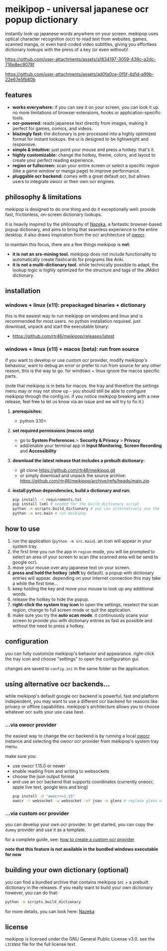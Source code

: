 # meikipop - universal japanese ocr popup dictionary

instantly look up japanese words anywhere on your screen. meikipop uses optical character recognition (ocr) to read text from websites, games, scanned manga, or even hard-coded video subtitles, giving you effortless dictionary lookups with the press of a key (or even without)!

https://github.com/user-attachments/assets/a1834197-3059-438c-a2dc-716e8ec9078f

https://github.com/user-attachments/assets/ad0fa0ce-0f5f-4d1d-a99b-22e67e5fb80b



## features

*   **works everywhere:** if you can see it on your screen, you can look it up. no more limitations of browser extensions, hooks or application-specific tools.
*   **ocr-powered:** reads japanese text directly from images, making it perfect for games, comics, and videos.
*   **blazingly fast:** the dictionary is pre-processed into a highly optimized format for instant lookups. the ui is designed to be lightweight and responsive.
*   **simple & intuitive:** just point your mouse and press a hotkey. that's it.
*   **highly customizable:** change the hotkey, theme, colors, and layout to create your perfect reading experience.
*   **region or fullscreen:** scan your entire screen or select a specific region (like a game window or manga page) to improve performance.
* **pluggable ocr backend:** comes with a great default ocr, but allows users to integrate owocr or their own ocr
  engines.

## philosophy & limitations

meikipop is designed to do one thing and do it exceptionally well: provide fast, frictionless, on-screen dictionary lookups.

it is heavily inspired by the philosophy of [Nazeka](https://github.com/wareya/nazeka), a fantastic browser-based popup dictionary, and aims to bring that seamless experience to the entire desktop. it also draws inspiration from the ocr architecture of [owocr](https://github.com/AuroraWright/owocr/tree/master/owocr).

to maintain this focus, there are a few things meikipop is **not**:

*   **it is not an srs-mining tool.** meikipop does not include functionality to automatically create flashcards for programs like Anki.
*   **it is not a multi-dictionary tool.** while technically possible to adapt, the lookup logic is highly optimized for the structure and tags of the JMdict dictionary.

## installation

### windows + linux (x11): prepackaged binaries + dictionary

this is the easiest way to run meikipop on windows and linux and is recommended for most users. no python installation required. just download, unpack and start the executable binary:
* https://github.com/rtr46/meikipop/releases/latest

### windows + linux (x11) + macos (beta): run from source

if you want to develop or use custom ocr provider, modify meikipop's behaviour, want to debug an error or prefer to run from source for any other reason, this is the way to go. for windows + linux ignore the macos specific parts.

(note that meikipop is in beta for macos. the tray and therefore the settings menu may or may not show up - you should still be able to configure meikipop through the config.ini. if you notice meikipop breaking with a new release, feel free to let us know via an issue and we will try to fix it.)

1.  **prerequisites:**
    * python 3.10+
  
2. **set required permissions (macos only)**
    * go to **System Preferences** > **Security & Privacy** > **Privacy**
    * add/enable your terminal app in **Input Monitoring**, **Screen Recording** and **Accessibility**

3.  **download the latest release that includes a prebuilt dictionary:**
    * git clone https://github.com/rtr46/meikipop.git
    * or simply download and unpack the source archive: https://github.com/rtr46/meikipop/archive/refs/heads/main.zip

4.  **install python dependencies, build a dictionary and run:**
    ```bash
    pip install -r requirements.txt
    pip install lxml # needed for the build_dictionary script
    python -m scripts.build_dictionary # you can alternatively use the dictionary from one of the binary distributions 
    python -m src.main # run meikipop
    ```

## how to use

1.  run the application (`python -m src.main`). an icon will appear in your system tray.
2.  the first time you run the app in `region` mode, you will be prompted to select an area of your screen to scan (the scanned area will be send to google ocr).
3.  move your mouse over any japanese text on your screen.
4.  **press and hold the hotkey** (**shift** by default). a popup with dictionary entries will appear. depending on your internet connection this may take a while the first time...
5.  keep holding the key and move your mouse to look up any additional words.
6.  release the hotkey to hide the popup.
7.  **right-click the system tray icon** to open the settings, reselect the scan region, change to full screen mode or quit the application.
8.  make sure you try the **auto scan mode**. it continuously scans your screen to provide you with dictionary entries as fast as possible and without the need to press a hotkey.

## configuration

you can fully customize meikipop's behavior and appearance. right-click the tray icon and choose "settings" to open the configuration gui.

changes are saved to `config.ini` in the same folder as the application.

## using alternative ocr backends...

while meikipop's default google ocr backend is powerful, fast and platform independent, you may want to use a different
ocr backend for reasons like privacy or offline capabilities. meikipop's architecture allows you to choose whatever ocr
suits your use case best.

### ...via owocr provider

the easiest way to change the ocr backend is by running a
local [owocr](https://github.com/AuroraWright/owocr/tree/master/owocr) instance and selecting the owocr ocr provider
from meikipop's system tray menu.

make sure you:

* use owocr 1.15.0 or newer
* enable reading from and writing to websockets
* choose the json output format
* and use an ocr backend that supports coordinates (currently oneocr, apple live text, google lens and bing)
    ```bash
    pip install -U "owocr>=1.15"
    owocr -r websocket -w websocket -of json -e glens # replace glens with your favorite owocr backend
    ```

### ...via custom ocr provider

you can develop your own ocr provider. to get started, you can copy the `dummy` provider and use it as a template.

for a complete guide, see: [how to create a custom ocr provider](docs/CUSTOM_OCR_PROVIDER.md)

**note that this feature is not available in the bundled windows executable for now**

## building your own dictionary (optional)

you can find a bundled archive that contains meikipop src + a prebuilt dictionary in the releases. if you really want to build your own dictionary however, you can do that:

```bash
python -m scripts.build_dictionary
```

for more details, you can look here: [Nazeka](https://github.com/wareya/nazeka)

## license

meikipop is licensed under the GNU General Public License v3.0. see the `LICENSE` file for the full license text.


